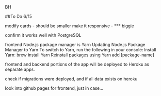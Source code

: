 BH

##To Do
6/15

modify cards - should be smaller
make it responsive - *** biggie

confirm it works well with PostgreSQL

frontend Node.js package manager is Yarn
Updating Node.js Package Manager to Yarn
 To switch to Yarn, run the following in your console:
  Install Yarn: brew install Yarn
  Reinstall packages using Yarn add [package-name]


frontend and backend portions of the app will be deployed to Heroku as separate apps.

check if migrations were deployed, and if all data exists on heroku


look into github pages for frontend, just in case...
